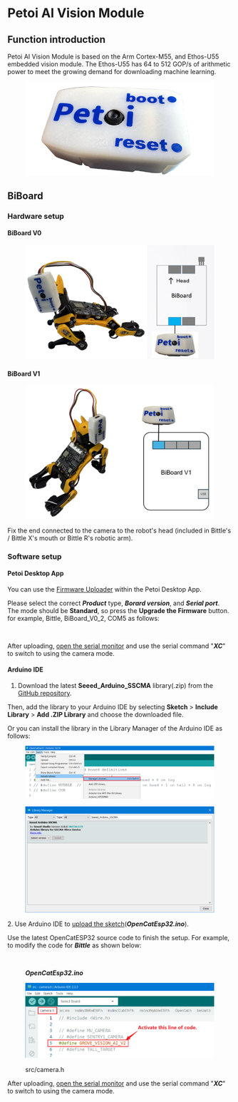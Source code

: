 # Petoi AI Vision Module

## Function introduction

Petoi AI Vision Module is based on the Arm Cortex-M55, and Ethos-U55 embedded vision module. The Ethos-U55 has 64 to 512 GOP/s of arithmetic power to meet the growing demand for downloading machine learning.

<figure><img src="../.gitbook/assets/image (4).png" alt=""><figcaption></figcaption></figure>

## BiBoard <a href="#biboard" id="biboard"></a>

### Hardware setup <a href="#hardware-setup-1" id="hardware-setup-1"></a>

#### BiBoard V0

<figure><img src="../.gitbook/assets/image (536).png" alt=""><figcaption></figcaption></figure>

#### BiBoard V1

<figure><img src="../.gitbook/assets/image (537).png" alt=""><figcaption></figcaption></figure>

Fix the end connected to the camera to the robot's head (included in Bittle's / Bittle X's mouth or Bittle R's robotic arm).

### Software setup <a href="#software-setup-1" id="software-setup-1"></a>

#### **Petoi Desktop App**

You can use the [Firmware Uploader](https://docs.petoi.com/desktop-app/firmware-uploader#select-the-correct-options-to-upload-the-latest-firmware) within the Petoi Desktop App.

Please select the correct _**Product**_ type, _**Borard version**_, and _**Serial port**_. The mode should be **Standard**, so press the **Upgrade the Firmware** button. for example, Bittle, BiBoard\_V0\_2, COM5 as follows:

<figure><img src="https://docs.petoi.com/~gitbook/image?url=https%3A%2F%2F1565080149-files.gitbook.io%2F%7E%2Ffiles%2Fv0%2Fb%2Fgitbook-x-prod.appspot.com%2Fo%2Fspaces%252F-MQ6a951Q6Jn1Zzt5Ajr-887967055%252Fuploads%252FaleqWtxk5PSH9bWe9CfF%252Fimage.png%3Falt%3Dmedia%26token%3Dc92b21ff-992f-4163-a981-86078e26eedd&#x26;width=768&#x26;dpr=4&#x26;quality=100&#x26;sign=308febb4&#x26;sv=1" alt=""><figcaption></figcaption></figure>

After uploading, [open the serial monitor](https://docs.petoi.com/arduino-ide/serial-monitor#biboard) and use the serial command "_**XC**_" to switch to using the camera mode.

#### **Arduino IDE**

1. Download the latest **Seeed\_Arduino\_SSCMA** library(.zip) from the [GitHub repository](https://github.com/Seeed-Studio/Seeed_Arduino_SSCMA/releases).&#x20;

Then, add the library to your Arduino IDE by selecting **Sketch** > **Include Library** > **Add .ZIP Library** and choose the downloaded file.

Or you can install the library in the Library Manager of the Arduino IDE as follows:

<figure><img src="../.gitbook/assets/image (539).png" alt=""><figcaption></figcaption></figure>

<figure><img src="../.gitbook/assets/image (538).png" alt=""><figcaption></figcaption></figure>

2\. Use Arduino IDE to [upload the sketch](https://docs.petoi.com/arduino-ide/upload-sketch-for-biboard#id-2.-set-up-biboard)(_**OpenCatEsp32.ino**_).

Use the latest OpenCatESP32 source code to finish the setup. For example, to modify the code for _**Bittle**_ as shown below:

<figure><img src="https://docs.petoi.com/~gitbook/image?url=https%3A%2F%2F1565080149-files.gitbook.io%2F%7E%2Ffiles%2Fv0%2Fb%2Fgitbook-x-prod.appspot.com%2Fo%2Fspaces%252F-MQ6a951Q6Jn1Zzt5Ajr-887967055%252Fuploads%252FGu37FwV2ge9LKHORqrUl%252Fimage.png%3Falt%3Dmedia%26token%3D6b0f5ed3-eb4b-4668-8f5a-3e7462718519&#x26;width=768&#x26;dpr=4&#x26;quality=100&#x26;sign=fa49fffa&#x26;sv=1" alt=""><figcaption><p><em><strong>OpenCatEsp32.ino</strong></em></p></figcaption></figure>

<figure><img src="../.gitbook/assets/AI vision module code.png" alt=""><figcaption><p>src/camera.h</p></figcaption></figure>

After uploading, [open the serial monitor](https://docs.petoi.com/arduino-ide/serial-monitor#biboard) and use the serial command "_**XC**_" to switch to using the camera mode.
